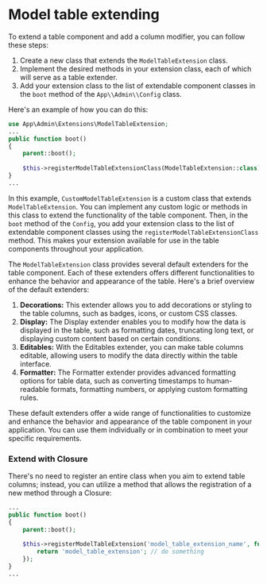 # Model table extending

To extend a table component and add a column modifier, you can follow these steps:

1. Create a new class that extends the `ModelTableExtension` class.
1. Implement the desired methods in your extension class, each of which will serve as a table extender.
1. Add your extension class to the list of extendable component classes in the `boot` method of the `App\\Admin\\Config` class.

Here's an example of how you can do this:
```php
use App\Admin\Extensions\ModelTableExtension;
...
public function boot()
{
	parent::boot();
	
	$this->registerModelTableExtensionClass(ModelTableExtension::class);
}
...
```
In this example, `CustomModelTableExtension` is a custom class that extends `ModelTableExtension`. You can implement any custom logic or methods in this class to extend the functionality of the table component. Then, in the `boot` method of the `Config`, you add your extension class to the list of extendable component classes using the `registerModelTableExtensionClass` method. This makes your extension available for use in the table components throughout your application.

The `ModelTableExtension` class provides several default extenders for the table component. Each of these extenders offers different functionalities to enhance the behavior and appearance of the table. Here's a brief overview of the default extenders:

1. **Decorations:** This extender allows you to add decorations or styling to the table columns, such as badges, icons, or custom CSS classes.
1. **Display:** The Display extender enables you to modify how the data is displayed in the table, such as formatting dates, truncating long text, or displaying custom content based on certain conditions.
1. **Editables:** With the Editables extender, you can make table columns editable, allowing users to modify the data directly within the table interface.
1. **Formatter:** The Formatter extender provides advanced formatting options for table data, such as converting timestamps to human-readable formats, formatting numbers, or applying custom formatting rules.

These default extenders offer a wide range of functionalities to customize and enhance the behavior and appearance of the table component in your application. You can use them individually or in combination to meet your specific requirements.

### Extend with Closure
There's no need to register an entire class when you aim to extend table columns; instead, you can utilize a method that allows the registration of a new method through a Closure:
```php
...
public function boot()
{
	parent::boot();
	
	$this->registerModelTableExtension('model_table_extension_name', function () {
		return 'model_table_extension'; // do something
	});
}
...
```
